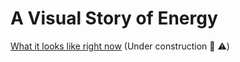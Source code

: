 # A Visual Story of Energy

[What it looks like right now](https://nehal96.github.io/energy) (Under construction :construction: :warning:)
